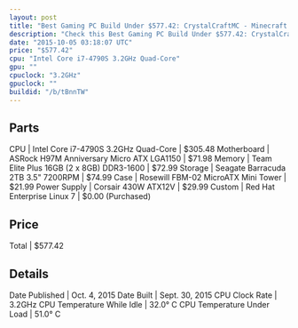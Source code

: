 ```yaml
---
layout: post
title: "Best Gaming PC Build Under $577.42: CrystalCraftMC - Minecraft Server Tower"
description: "Check this Best Gaming PC Build Under $577.42: CrystalCraftMC - Minecraft Server Tower. CPU: Intel Core i7-4790S 3.2GHz Quad-Core, Motherboard: ASRock H97M Anniversary Mic"
date: "2015-10-05 03:18:07 UTC"
price: "$577.42"
cpu: "Intel Core i7-4790S 3.2GHz Quad-Core"
gpu: ""
cpuclock: "3.2GHz"
gpuclock: ""
buildid: "/b/tBnnTW"
---
```


## Parts

CPU | Intel Core i7-4790S 3.2GHz Quad-Core | $305.48
Motherboard | ASRock H97M Anniversary Micro ATX LGA1150 | $71.98
Memory | Team Elite Plus 16GB (2 x 8GB) DDR3-1600 | $72.99
Storage | Seagate Barracuda 2TB 3.5" 7200RPM | $74.99
Case | Rosewill FBM-02 MicroATX Mini Tower | $21.99
Power Supply | Corsair 430W ATX12V | $29.99
Custom | Red Hat Enterprise Linux 7 | $0.00 (Purchased)

## Price

Total | $577.42

## Details

Date Published | Oct. 4, 2015
Date Built | Sept. 30, 2015
CPU Clock Rate | 3.2GHz
CPU Temperature While Idle | 32.0° C
CPU Temperature Under Load | 51.0° C
